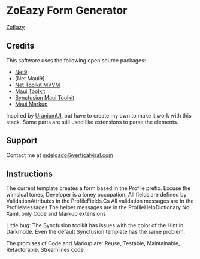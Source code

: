 # ZoEazy Form Generator
[ZoEazy](https://github.com/mdelgadov/ZoEazy-FormGenerator/)

## Credits

This software uses the following open source packages:

- [Net9](https://dotnet.microsoft.com/en-us/download/dotnet/9.0)
- [Net Maui9]
- [Net Toolkit MVVM](https://github.com/CommunityToolkit/dotnet)
- [Maui Toolkit](https://github.com/CommunityToolkit/Maui)
- [Syncfusion Maui Toolkit](https://help.syncfusion.com/maui-toolkit/introduction/overview)
- [Maui Markup](https://github.com/CommunityToolkit/Maui.Markup)

Inspired by [UraniumUI](https://github.com/enisn/UraniumUI), but have to create my own to make it work with this stack. Some parts are still used like extensions to parse the elements.

## Support
Contact me at mdelgado@verticalviral.com

## Instructions
The current template creates a form based in the Profile prefix. Excuse the wimsical tones, Developer is a loney occupation.
All fields are defined by ValidationAttributes in the ProfileFields.Cs
All validation messages are in the ProfileMessages
The helper messages are in the ProfileHelpDictionary
No Xaml, only Code and Markup extensions

Little bug:
The Syncfusion toolkit has issues with the color of the Hint in Darkmode. Even the default Syncfusion template has the same problem.



The promises of Code and Markup are: Reuse, Testable, Maintainable, Refactorable, Streamlines code.



